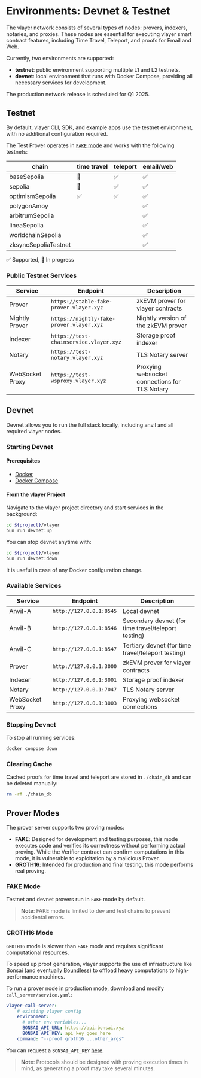 # Environments: Devnet & Testnet

The vlayer network consists of several types of nodes: provers, indexers, notaries, and proxies. These nodes are essential for executing vlayer smart contract features, including Time Travel, Teleport, and proofs for Email and Web.

Currently, two environments are supported:
- **testnet**: public environment supporting multiple L1 and L2 testnets.
- **devnet**: local environment that runs with Docker Compose, providing all necessary services for development.

The production network release is scheduled for Q1 2025.

## Testnet

By default, vlayer CLI, SDK, and example apps use the testnet environment, with no additional configuration required.

The Test Prover operates in [`FAKE` mode](/getting-started/dev-and-production.html#prover-modes) and works with the following testnets:

| chain | time travel | teleport | email/web |
|---------|-------------|----------|-----------|
| baseSepolia | 🚧        | ✅      | ✅         |
| sepolia | 🚧         | ✅      | ✅         |
| optimismSepolia | ✅         | ✅      | ✅         |
| polygonAmoy |          |       | ✅         |
| arbitrumSepolia |          |       | ✅         |
| lineaSepolia |          |       | ✅         |
| worldchainSepolia |          |       | ✅         |
| zksyncSepoliaTestnet |          |       | ✅         |

✅ Supported, 🚧 In progress

### Public Testnet Services

| Service            | Endpoint                         | Description                                  |
|--------------------|----------------------------------|----------------------------------------------|
| Prover             | `https://stable-fake-prover.vlayer.xyz` | zkEVM prover for vlayer contracts     |
| Nightly Prover     | `https://nightly-fake-prover.vlayer.xyz` | Nightly version of the zkEVM prover  |
| Indexer            | `https://test-chainservice.vlayer.xyz` | Storage proof indexer                |
| Notary             | `https://test-notary.vlayer.xyz` | TLS Notary server                            |
| WebSocket Proxy    | `https://test-wsproxy.vlayer.xyz`| Proxying websocket connections for TLS Notary |

## Devnet

Devnet allows you to run the full stack locally, including anvil and all required vlayer nodes.

### Starting Devnet

#### Prerequisites
- [Docker](https://docs.docker.com/get-docker/)
- [Docker Compose](https://docs.docker.com/compose/install/)

#### From the vlayer Project

Navigate to the vlayer project directory and start services in the background:
```bash
cd ${project}/vlayer
bun run devnet:up
```

You can stop devnet anytime with:
```bash
cd ${project}/vlayer
bun run devnet:down
```
It is useful in case of any Docker configuration change. 

### Available Services

| Service            | Endpoint                       | Description                                 |
|--------------------|--------------------------------|---------------------------------------------|
| Anvil-A            | `http://127.0.0.1:8545`        | Local devnet                                |
| Anvil-B            | `http://127.0.0.1:8546`        | Secondary devnet (for time travel/teleport testing) |
| Anvil-C            | `http://127.0.0.1:8547`        | Tertiary devnet (for time travel/teleport testing) |
| Prover             | `http://127.0.0.1:3000`        | zkEVM prover for vlayer contracts           |
| Indexer            | `http://127.0.0.1:3001`        | Storage proof indexer                       |
| Notary             | `http://127.0.0.1:7047`        | TLS Notary server                           |
| WebSocket Proxy    | `http://127.0.0.1:3003`       | Proxying websocket connections              |

### Stopping Devnet

To stop all running services:
```bash
docker compose down
```

### Clearing Cache

Cached proofs for time travel and teleport are stored in `./chain_db` and can be deleted manually:
```bash
rm -rf ./chain_db
```

## Prover Modes

The prover server supports two proving modes:
- **FAKE**: Designed for development and testing purposes, this mode executes code and verifies its correctness without performing actual proving. While the Verifier contract can confirm computations in this mode, it is vulnerable to exploitation by a malicious Prover.
- **GROTH16**: Intended for production and final testing, this mode performs real proving.

### FAKE Mode

Testnet and devnet provers run in `FAKE` mode by default.

> **Note**: FAKE mode is limited to dev and test chains to prevent accidental errors.

### GROTH16 Mode

`GROTH16` mode is slower than `FAKE` mode and requires significant computational resources.

To speed up proof generation, vlayer supports the use of infrastructure like [Bonsai](https://www.bonsai.xyz/) (and eventually [Boundless](https://beboundless.xyz/)) to offload heavy computations to high-performance machines.

To run a prover node in production mode, download and modify `call_server/service.yaml`:

```yaml
vlayer-call-server:
    # existing vlayer config
    environment:
      # other env variables...
      BONSAI_API_URL: https://api.bonsai.xyz
      BONSAI_API_KEY: api_key_goes_here
    command: "--proof groth16 ...other_args"
```

You can request a `BONSAI_API_KEY` [here](https://docs.google.com/forms/d/e/1FAIpQLSf9mu18V65862GS4PLYd7tFTEKrl90J5GTyzw_d14ASxrruFQ/viewform).

> **Note**: Protocols should be designed with proving execution times in mind, as generating a proof may take several minutes.
